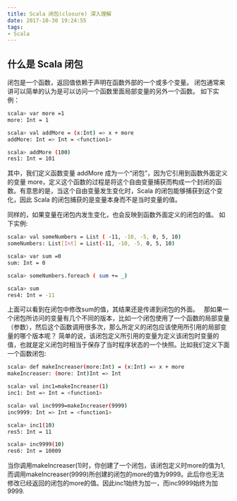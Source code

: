 ```yaml
---
title: Scala 闭包(closure) 深入理解
date: 2017-10-30 19:24:55
tags:
- Scala
---
```


## 什么是 Scala 闭包
闭包是一个函数，返回值依赖于声明在函数外部的一个或多个变量。
闭包通常来讲可以简单的认为是可以访问一个函数里面局部变量的另外一个函数。
如下实例：
``` bash
scala> var more =1
more: Int = 1 

scala> val addMore = (x:Int) => x + more
addMore: Int => Int = <function1>

scala> addMore (100)
res1: Int = 101
```
其中，我们定义函数变量 addMore 成为一个“闭包”，因为它引用到函数外面定义的变量 more，定义这个函数的过程是将这个自由变量捕获而构成一个封闭的函数。有意思的是，当这个自由变量发生变化时，Scala 的闭包能够捕获到这个变化，因此 Scala 的闭包捕获的是变量本身而不是当时变量的值。

同样的，如果变量在闭包内发生变化，也会反映到函数外面定义的闭包的值。
如下实例:
``` bash
scala> val someNumbers = List ( -11, -10, -5, 0, 5, 10)
someNumbers: List[Int] = List(-11, -10, -5, 0, 5, 10)

scala> var sum =0
sum: Int = 0

scala> someNumbers.foreach ( sum += _)

scala> sum
res4: Int = -11
```
上面可以看到在闭包中修改sum的值，其结果还是传递到闭包的外面。
&nbsp;
那如果一个闭包所访问的变量有几个不同的版本，比如一个闭包使用了一个函数的局部变量（参数），然后这个函数调用很多次，那么所定义的闭包应该使用所引用的局部变量的哪个版本呢？ 简单的说，该闭包定义所引用的变量为定义该闭包时变量的值，也就是定义闭包时相当于保存了当时程序状态的一个快照。比如我们定义下面一个函数闭包:
```bash
scala> def makeIncreaser(more:Int) = (x:Int) => x + more
makeIncreaser: (more: Int)Int => Int

scala> val inc1=makeIncreaser(1)
inc1: Int => Int = <function1>

scala> val inc9999=makeIncreaser(9999)
inc9999: Int => Int = <function1>

scala> inc1(10)
res5: Int = 11

scala> inc9999(10)
res6: Int = 10009
```

当你调用makeIncreaser(1)时，你创建了一个闭包，该闭包定义时more的值为1, 而调用makeIncreaser(9999)所创建的闭包的more的值为9999。此后你也无法修改已经返回的闭包的more的值。因此inc1始终为加一，而inc9999始终为加9999.
